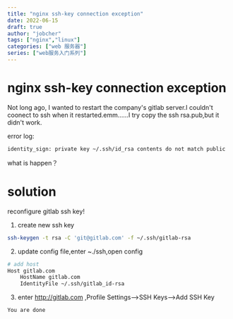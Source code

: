 ```yaml
---
title: "nginx ssh-key connection exception"
date: 2022-06-15
draft: true
author: "jobcher"
tags: ["nginx","linux"]
categories: ["web 服务器"]
series: ["web服务入门系列"]
---
```

# nginx ssh-key connection exception
Not long ago, I wanted to restart the company's gitlab server.I couldn't coonect to ssh when it restarted.emm……I try copy the ssh rsa.pub,but it didn't work.  
  
error log:  
```log
identity_sign: private key ~/.ssh/id_rsa contents do not match public
```
what is happen？

# solution
reconfigure gitlab ssh key!  
1. create new ssh key  
```sh
ssh-keygen -t rsa -C 'git@gitlab.com' -f ~/.ssh/gitlab-rsa
```
2. update config file,enter ~./ssh,open config  
```sh
# add host
Host gitlab.com
    HostName gitlab.com
    IdentityFile ~/.ssh/gitlab_id-rsa

```
3. enter http://gitlab.com ,Profile Settings-->SSH Keys-->Add SSH Key  
  
`You are done`